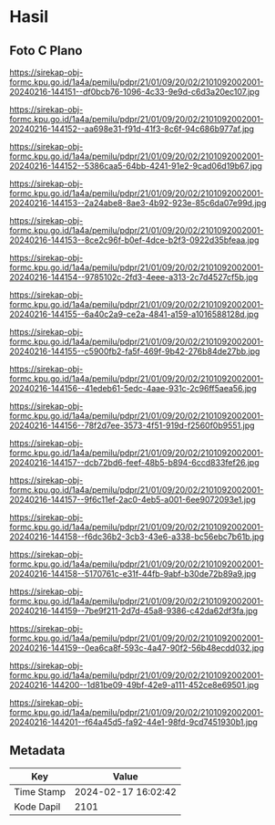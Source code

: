 # Hasil

## Foto C Plano

https://sirekap-obj-formc.kpu.go.id/1a4a/pemilu/pdpr/21/01/09/20/02/2101092002001-20240216-144151--df0bcb76-1096-4c33-9e9d-c6d3a20ec107.jpg

https://sirekap-obj-formc.kpu.go.id/1a4a/pemilu/pdpr/21/01/09/20/02/2101092002001-20240216-144152--aa698e31-f91d-41f3-8c6f-94c686b977af.jpg

https://sirekap-obj-formc.kpu.go.id/1a4a/pemilu/pdpr/21/01/09/20/02/2101092002001-20240216-144152--5386caa5-64bb-4241-91e2-9cad06d19b67.jpg

https://sirekap-obj-formc.kpu.go.id/1a4a/pemilu/pdpr/21/01/09/20/02/2101092002001-20240216-144153--2a24abe8-8ae3-4b92-923e-85c6da07e99d.jpg

https://sirekap-obj-formc.kpu.go.id/1a4a/pemilu/pdpr/21/01/09/20/02/2101092002001-20240216-144153--8ce2c96f-b0ef-4dce-b2f3-0922d35bfeaa.jpg

https://sirekap-obj-formc.kpu.go.id/1a4a/pemilu/pdpr/21/01/09/20/02/2101092002001-20240216-144154--9785102c-2fd3-4eee-a313-2c7d4527cf5b.jpg

https://sirekap-obj-formc.kpu.go.id/1a4a/pemilu/pdpr/21/01/09/20/02/2101092002001-20240216-144155--6a40c2a9-ce2a-4841-a159-a1016588128d.jpg

https://sirekap-obj-formc.kpu.go.id/1a4a/pemilu/pdpr/21/01/09/20/02/2101092002001-20240216-144155--c5900fb2-fa5f-469f-9b42-276b84de27bb.jpg

https://sirekap-obj-formc.kpu.go.id/1a4a/pemilu/pdpr/21/01/09/20/02/2101092002001-20240216-144156--41edeb61-5edc-4aae-931c-2c96ff5aea56.jpg

https://sirekap-obj-formc.kpu.go.id/1a4a/pemilu/pdpr/21/01/09/20/02/2101092002001-20240216-144156--78f2d7ee-3573-4f51-919d-f2560f0b9551.jpg

https://sirekap-obj-formc.kpu.go.id/1a4a/pemilu/pdpr/21/01/09/20/02/2101092002001-20240216-144157--dcb72bd6-feef-48b5-b894-6ccd833fef26.jpg

https://sirekap-obj-formc.kpu.go.id/1a4a/pemilu/pdpr/21/01/09/20/02/2101092002001-20240216-144157--9f6c11ef-2ac0-4eb5-a001-6ee9072093e1.jpg

https://sirekap-obj-formc.kpu.go.id/1a4a/pemilu/pdpr/21/01/09/20/02/2101092002001-20240216-144158--f6dc36b2-3cb3-43e6-a338-bc56ebc7b61b.jpg

https://sirekap-obj-formc.kpu.go.id/1a4a/pemilu/pdpr/21/01/09/20/02/2101092002001-20240216-144158--5170761c-e31f-44fb-9abf-b30de72b89a9.jpg

https://sirekap-obj-formc.kpu.go.id/1a4a/pemilu/pdpr/21/01/09/20/02/2101092002001-20240216-144159--7be9f211-2d7d-45a8-9386-c42da62df3fa.jpg

https://sirekap-obj-formc.kpu.go.id/1a4a/pemilu/pdpr/21/01/09/20/02/2101092002001-20240216-144159--0ea6ca8f-593c-4a47-90f2-56b48ecdd032.jpg

https://sirekap-obj-formc.kpu.go.id/1a4a/pemilu/pdpr/21/01/09/20/02/2101092002001-20240216-144200--1d81be09-49bf-42e9-a111-452ce8e69501.jpg

https://sirekap-obj-formc.kpu.go.id/1a4a/pemilu/pdpr/21/01/09/20/02/2101092002001-20240216-144201--f64a45d5-fa92-44e1-98fd-9cd7451930b1.jpg


## Metadata

| Key        | Value               |
| ---------- | ------------------- |
| Time Stamp | 2024-02-17 16:02:42 |
| Kode Dapil | 2101                |



